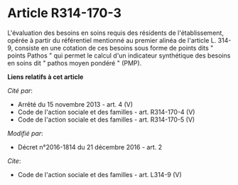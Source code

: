 # Article R314-170-3

L'évaluation des besoins en soins requis des résidents de l'établissement, opérée à partir du référentiel mentionné au
premier alinéa de l'article L. 314-9, consiste en une cotation de ces besoins sous forme de points dits " points Pathos " qui
permet le calcul d'un indicateur synthétique des besoins en soins dit " pathos moyen pondéré " (PMP).

**Liens relatifs à cet article**

_Cité par_:

  - Arrêté du 15 novembre 2013 - art. 4 (V)
  - Code de l'action sociale et des familles - art. R314-170-4 (V)
  - Code de l'action sociale et des familles - art. R314-170-5 (V)

_Modifié par_:

  - Décret n°2016-1814 du 21 décembre 2016 - art. 2

_Cite_:

  - Code de l'action sociale et des familles - art. L314-9 (V)
